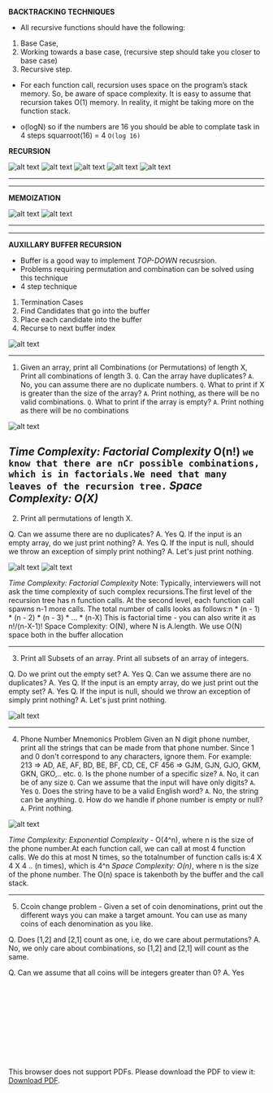 **BACKTRACKING TECHNIQUES**
- All recursive functions should have the following: 
1. Base Case, 
2. Working towards a base case,  (recursive step should take you closer to base case)
3. Recursive step.
- For each function call, recursion uses space on the program’s stack memory. So, be aware of space complexity. It is easy to assume that recursion takes O(1) memory. In reality, it might be taking more on the function stack.

- o(logN) so if the numbers are 16 you should be able to complate task in 4 steps squarroot(16) = 4 `O(log 16)`

**RECURSION**

![alt text](images/recurssion_1.png "Title")
![alt text](images/recursion_2.png "Title")
![alt text](images/recursion_3.png "Title")
![alt text](images/recursion_4.png "Title")
![alt text](images/recursion_5.png "Title")

------
------------------------------------------------

**MEMOIZATION**

![alt text](images/memoization_1.png "Title")
![alt text](images/memoization_2.png "Title")

-------------
------------------------


**AUXILLARY BUFFER RECURSION**
- Buffer is a good way to implement *TOP-DOWN* recusrsion.
- Problems requiring permutation and combination can be solved using this technique
- 4 step technique

1. Termination Cases
2. Find Candidates that go into the buffer
3. Place each candidate into the buffer
4. Recurse to next buffer index

![alt text](images/aux_buffer_technique.png "Title")

----------------------------------------------------------------
1. Given an array, print all Combinations (or Permutations) of length X, Print all combinations of length 3.
`Q`. Can the array have duplicates?
`A`. No, you can assume there are no duplicate numbers.
`Q`. What to print if X is greater than the size of the array?
`A`. Print nothing, as there will be no valid combinations.
`Q`. What to print if the array is empty?
`A`. Print nothing as there will be no combinations

![alt text](images/recursion_auxbuffer_1.png "Title")

*Time Complexity: Factorial Complexity* O(n!)
`we know that there are ​n​C​r​ possible combinations, which is in factorials.We need that many leaves of the recursion tree.`
*Space Complexity: O(X)*
----------------------------------------------------------------
2. Print all permutations of length X.

Q. Can we assume there are no duplicates?
A. Yes
Q. If the input is an empty array, do we just print nothing?
A. Yes
Q. If the input is null, should we throw an exception of simply print nothing?
A. Let's just print nothing.


![alt text](images/auxbuffer_permutation_1.png "Title")
![alt text](images/auxbuffer_permutation_2.png "Title")

*Time Complexity: Factorial Complexity* 
Note:​ Typically, interviewers will not ask the time complexity of such complex recursions.The first level of the recursion tree has ​n​ function calls. At the second level, each function call spawns n-1​ more calls. 
The total number of calls looks as follows:n * (n - 1) * (n - 2) * (n - 3) * ... * (n-X)
This is factorial time - you can also write it as ​n!/(n-X-1)!
Space Complexity:​ O(N), where N is A.length. We use O(N) space both in the buffer allocation

----------------------------------------------------------------
3. Print all Subsets of an array. Print all subsets of an array of integers.

Q. Do we print out the empty set?
A. Yes
Q. Can we assume there are no duplicates?
A. Yes
Q. If the input is an empty array, do we just print out the empty set?
A. Yes
Q. If the input is null, should we throw an exception of simply print nothing?
A. Let's just print nothing.

![alt text](images/recursion_auxbuffer_subset.png "Title")

----------------------------------------------------------------
4. Phone Number Mnemonics Problem Given an N digit phone number, print all the strings that can be made from that phone number. Since 1 and 0 don't correspond to any characters, ignore them. For example:
213 => AD, AE, AF, BD, BE, BF, CD, CE, CF 
456 => GJM, GJN, GJO, GKM, GKN, GKO,.. etc.
`Q`. Is the phone number of a specific size?
`A`. No, it can be of any size
`Q`. Can we assume that the input will have only digits?
`A`. Yes
`Q`. Does the string have to be a valid English word?
`A`. No, the string can be anything.
`Q`. How do we handle if phone number is empty or null?
`A`. Print nothing.

![alt text](images/recursion_auxbuffer_phonenumber_2.png "Title")

*Time Complexity:​ Exponential Complexity* - O(4​^n​), where ​n​ is the size of the phone number.At each function call, we can call at most 4 function calls. We do this at most N times, so the totalnumber of function calls is:4 X 4 X 4 .. (n times), which is 4​^n
*Space Complexity:​ O(n)*, where ​n​ is the size of the phone number. The O(n) space is takenboth by the buffer and the call stack.

----------------------------------------------------------------
5. Ccoin change problem - Given a set of coin denominations, print out the different ways you can make a target amount. You can use as many coins of each denomination as you like.

Q. Does [1,2] and [2,1] count as one, i.e, do we care about permutations?
A. No, we only care about combinations, so [1,2] and [2,1] will count as the same.

Q. Can we assume that all coins will be integers greater than 0?
A. Yes

<object data="https://www.filepicker.io/api/file/ksVsqH9rQpG1PwBQbjng" type="application/pdf" width="700px" height="700px">
    <embed src="https://www.filepicker.io/api/file/ksVsqH9rQpG1PwBQbjng">
        <p>This browser does not support PDFs. Please download the PDF to view it: <a href="https://www.filepicker.io/api/file/ksVsqH9rQpG1PwBQbjng">Download PDF</a>.</p>
    </embed>
</object>







